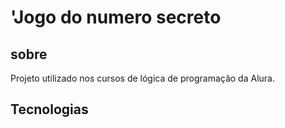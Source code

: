 <h1>'Jogo do numero secreto</h1>

<h2> sobre</h2>
<p>Projeto utilizado nos cursos de lógica de programação da Alura.</p>

## Tecnologias
<div>
  <img scr="https://img.shields.io/badge/HTML-239120?style-for-the-badge&logo-html5&logoColor=white">
  <img scr="https://img.shields.io/badge/css-239120?style=for-the-badge&logo=css3&logoColor=white">
  <img scr="https://img.shields.io/badge/Javascript-F7DF1E?style-for-the-badge&logo=javascript&logoColor=black">
</div>

